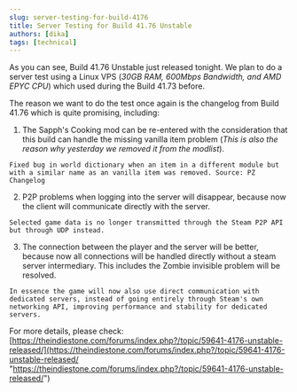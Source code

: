 ```yaml
---
slug: server-testing-for-build-4176
title: Server Testing for Build 41.76 Unstable
authors: [dika]
tags: [technical]
---
```


As you can see, Build 41.76 Unstable just released tonight. We plan to do a server test using a Linux VPS (_30GB RAM, 600Mbps Bandwidth, and AMD EPYC CPU_) which used during the Build 41.73 before.

The reason we want to do the test once again is the changelog from Build 41.76 which is quite promising, including:

 1. The Sapph's Cooking mod can be re-entered with the consideration that this build can handle the missing vanilla item problem (_This is also the reason why yesterday we removed it from the modlist_).
```
Fixed bug in world dictionary when an item in a different module but with a similar name as an vanilla item was removed. Source: PZ Changelog
```
2.  P2P problems when logging into the server will disappear, because now the client will communicate directly with the server.
```
Selected game data is no longer transmitted through the Steam P2P API but through UDP instead.
```
3.  The connection between the player and the server will be better, because now all connections will be handled directly without a steam server intermediary. This includes the Zombie invisible problem will be resolved.
```
In essence the game will now also use direct communication with dedicated servers, instead of going entirely through Steam's own networking API, improving performance and stability for dedicated servers.
```
For more details, please check:
[https://theindiestone.com/forums/index.php?/topic/59641-4176-unstable-released/](https://theindiestone.com/forums/index.php?/topic/59641-4176-unstable-released/ "https://theindiestone.com/forums/index.php?/topic/59641-4176-unstable-released/")


